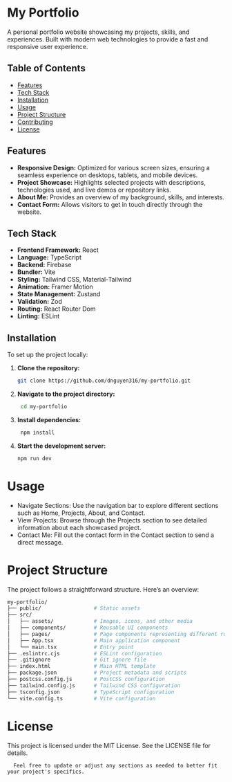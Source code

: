 # My Portfolio

A personal portfolio website showcasing my projects, skills, and experiences. Built with modern web technologies to provide a fast and responsive user experience.

## Table of Contents

- [Features](#features)
- [Tech Stack](#tech-stack)
- [Installation](#installation)
- [Usage](#usage)
- [Project Structure](#project-structure)
- [Contributing](#contributing)
- [License](#license)

## Features

- **Responsive Design:** Optimized for various screen sizes, ensuring a seamless experience on desktops, tablets, and mobile devices.
- **Project Showcase:** Highlights selected projects with descriptions, technologies used, and live demos or repository links.
- **About Me:** Provides an overview of my background, skills, and interests.
- **Contact Form:** Allows visitors to get in touch directly through the website.

## Tech Stack

- **Frontend Framework:** React
- **Language:** TypeScript
- **Backend:** Firebase
- **Bundler:** Vite
- **Styling:** Tailwind CSS, Material-Tailwind
- **Animation:** Framer Motion
- **State Management:** Zustand
- **Validation:** Zod
- **Routing:** React Router Dom
- **Linting:** ESLint

## Installation

To set up the project locally:

1. **Clone the repository:**

   ```bash
   git clone https://github.com/dnguyen316/my-portfolio.git
   ```

2. **Navigate to the project directory:**

   ```bash
    cd my-portfolio
   ```

3. **Install dependencies:**

   ```bash
    npm install
   ```

4. **Start the development server:**

   ```bash
   npm run dev
   ```

# Usage

- Navigate Sections: Use the navigation bar to explore different sections such as Home, Projects, About, and Contact.
- View Projects: Browse through the Projects section to see detailed information about each showcased project.
- Contact Me: Fill out the contact form in the Contact section to send a direct message.

# Project Structure

The project follows a straightforward structure. Here’s an overview:

```graphql
my-portfolio/
├── public/                 # Static assets
├── src/
│   ├── assets/             # Images, icons, and other media
│   ├── components/         # Reusable UI components
│   ├── pages/              # Page components representing different routes
│   ├── App.tsx             # Main application component
│   └── main.tsx            # Entry point
├── .eslintrc.cjs           # ESLint configuration
├── .gitignore              # Git ignore file
├── index.html              # Main HTML template
├── package.json            # Project metadata and scripts
├── postcss.config.js       # PostCSS configuration
├── tailwind.config.js      # Tailwind CSS configuration
├── tsconfig.json           # TypeScript configuration
└── vite.config.ts          # Vite configuration
```

# License

This project is licensed under the MIT License. See the LICENSE file for details.

```pgsql
  Feel free to update or adjust any sections as needed to better fit your project's specifics.
```
